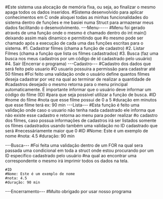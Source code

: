 #Este sistema usa alocação de memória fixa, ou seja, ao finalizar o mesmo apaga todos os dados inseridos.
#Sistema desenvolvido para aplicar conhecimentos em C onde aloquei todas as minhas funcionalidades do sistema dentro de funções e me basiei numa Struct para armazenar meus dados facilitando o desenvolvimento.
---Menu-----
#Menu foi gerado através de uma função onde o mesmo é chamado dentro do int main() deixando assim mais dinamico e permitindo que
#o mesmo pode ser chamado após a execução de cada uma das funções escritas para o sistema. 
	#1. Cadastrar filmes (chama a função de cadastro)
	#2. Listar Filmes (chama a função que lista os filmes cadastrados) 
	#3. Busca (faz uma busca nos meus cadastros por um código de id cadastrado pelo usuário)
	#4. Sair (Encerrar o programa)
---Cadastro---
#Cadastro dos dados que será feito pelo usuario
#O usuario possuira a permissão para cadastrar até 50 filmes
#Foi feito uma validação onde o usuário define quantos filmes deseja cadastrar por vez na qual ao terminar de realizar a quantidade de 
#cadastros desejado o mesmo retorna para o menu principal automaticamente. É importante informar que o usuário deve informar um código do filme (ID)
#para que seja possivel utilizar a função de busca.
	#ID
	#nome do filme
	#nota que esse filme possui de 0 a 5
	#duração em minutos que esse filme terá ex: 90 min
---Lista---
#Esta função é feito uma validação onde caso o usuario não tenha nada cadastrado ele informa que não existe esse cadastro e retorna ao menu para poder realizar
#o cadastro dos filmes, caso possua informações de cadastros irá ser listados somente os filmes cadastrados usando também uma validação no ID cadastrado que será
#necessáriamente maior que 0
	#ID
	#Nome: Este é um exemplo de nome
	#nota: 4.5
	#duração: 90 min

---Busca---
#Foi feita uma validação dentro de um FOR na qual sera passada uma condicional em toda a struct onde estou procurando por um ID especifico cadastrado pelo usuário
#na qual ao encontrar uma correspondente o mesmo irá imprimir todos os dados na tela.

	#ID
	#Nome: Este é um exemplo de nome
	#nota: 4.5
	#duração: 90 min

---Encerramento---
#Muito obrigado por usar nosso programa



